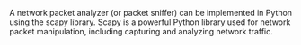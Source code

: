 A network packet analyzer (or packet sniffer) can be implemented in Python using the scapy library. Scapy is a powerful Python library used for network packet manipulation, including capturing and analyzing network traffic.
